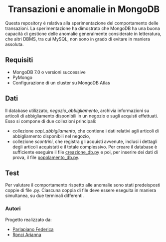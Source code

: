 <h1 align="center"> Transazioni e anomalie in MongoDB </h1>

Questa repository è relativa alla sperimentazione del comportamento delle transazioni.
La sperimentazione ha dimostrato che MongoDB ha una buona capacità di gestione delle anomalie generalmente considerate in letteratura, che altri DBMS, tra cui MySQL, non sono in grado di evitare in maniera assoluta.

## Requisiti
* MongoDB 7.0 o versioni successive
* PyMongo
* Configurazione di un cluster su MongoDB Atlas

## Dati
Il database utilizzato, _negozio_abbigliamento_, archivia informazioni su articoli di abbigliamento disponibili in un negozio e sugli acquisti effettuati. 
Esso si compone di due collezioni principali:
- collezione _capi_abbigliamento_, che contiene i dati relativi agli articoli di abbigliamento disponibili nel negozio,
- collezione _scontrini_, che registra gli acquisti avvenute, inclusi i dettagli degli articoli acquistati e il totale complessivo.
Per creare il database è sufficiente eseguire il file [creazione_db.py](https://github.com/FedericaParlapiano/transactions_mongodb/blob/master/creazione_db.py) e poi, per inserire dei dati di prova, il file [popolamento_db.py](https://github.com/FedericaParlapiano/transactions_mongodb/blob/master/popolamento_db.py).

## Test
Per valutare il comportamento rispetto alle anomalie sono stati predeisposti coppie di file .py. Ciascuna coppia di file deve essere eseguita in maniera simultanea, su due terminali differenti.

### Autori
Progetto realizzato da:
- [Parlapiano Federica](https://github.com/FedericaParlapiano)
- [Ronci Arianna](https://github.com/AriannaRonci)
